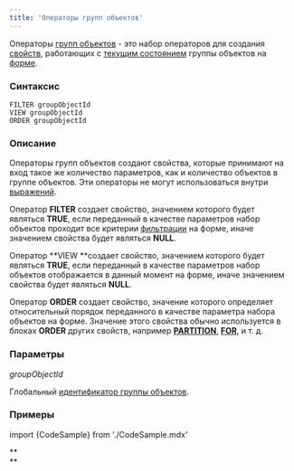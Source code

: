 ```yaml
---
title: 'Операторы групп объектов'
---
```


Операторы [групп объектов](Структура_формы.md) - это набор операторов для создания [свойств](Свойства.md), работающих с [текущим состоянием](Операции_с_группами_объектов.md) группы объектов на [форме](Формы.md).

### Синтаксис

    FILTER groupObjectId
    VIEW groupObjectId
    ORDER groupObjectId

### Описание

Операторы групп объектов создают свойства, которые принимают на вход такое же количество параметров, как и количество объектов в группе объектов. Эти операторы не могут использоваться внутри [выражений](Выражения.md).

Оператор **FILTER** создает свойство, значением которого будет являться **TRUE**, если переданный в качестве параметров набор объектов проходит все критерии [фильтрации](Структура_формы.md#filters) на форме, иначе значением свойства будет являться **NULL**.

Оператор **VIEW **создает свойство, значением которого будет являться **TRUE**, если переданный в качестве параметров набор объектов отображается в данный момент на форме, иначе значением свойства будет являться **NULL**.

Оператор **ORDER** создает свойство, значение которого определяет относительный порядок переданного в качестве параметра набора объектов на форме. Значение этого свойства обычно используется в блоках **ORDER** других свойств, например **[PARTITION](Оператор_PARTITION.md)**, **[FOR](Оператор_FOR.md)**, и т. д.

### Параметры

*groupObjectId*

Глобальный [идентификатор группы объектов](Идентификаторы.md#groupobjectid-broken).

### Примеры


import {CodeSample} from './CodeSample.mdx'

<CodeSample url="https://ru-documentation.lsfusion.org/sample?file=OperatorPropertySample&block=groupobject"/>

**  
**
